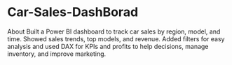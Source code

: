 # Car-Sales-DashBorad
About Built a Power BI dashboard to track car sales by region, model, and time. Showed sales trends, top models, and revenue. Added filters for easy analysis and used DAX for KPIs and profits to help decisions, manage inventory, and improve marketing.
